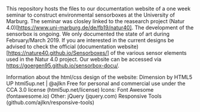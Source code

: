 This repository hosts the files to our documentation website of a one week seminar to construct environmental sensorboxes at the University of Marburg. The seminar was closley linked to the reasearch project (Natur 4.0)[https://www.uni-marburg.de/de/fb19/natur40]. The development of the sensorbox is ongoing. We only documented the state of art during February/March 2019. If you are interested in the current designs be advised to check the official (documentation website)[https://nature40.github.io/Sensorboxes/] of the various sensor elements used in the Natur 4.0 project. Our website can be accessed via https://goergen95.github.io/sensorbox-docu/.



Information about the html/css design of the website:
Dimension by HTML5 UP
html5up.net | @ajlkn
Free for personal and commercial use under the CCA 3.0 license (html5up.net/license)
Icons:
	Font Awesome (fontawesome.io)
Other:
	jQuery (jquery.com)
	Responsive Tools (github.com/ajlkn/responsive-tools)